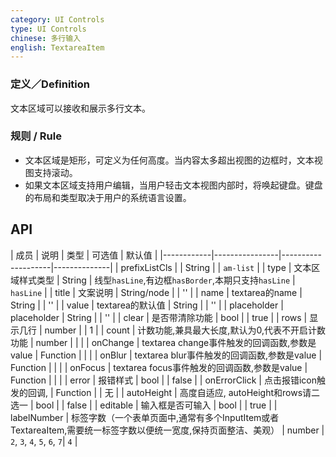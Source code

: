```yaml
---
category: UI Controls
type: UI Controls
chinese: 多行输入
english: TextareaItem
---
```



### 定义／Definition
文本区域可以接收和展示多行文本。

### 规则 / Rule
- 文本区域是矩形，可定义为任何高度。当内容太多超出视图的边框时，文本视图支持滚动。
- 如果文本区域支持用户编辑，当用户轻击文本视图内部时，将唤起键盘。键盘的布局和类型取决于用户的系统语言设置。


## API


| 成员        | 说明           | 类型     |     可选值        | 默认值       |
|------------|----------------|--------------------|--------------|
| prefixListCls    |         | String | |  `am-list`  |
| type    |  文本区域样式类型 | String | 线型`hasLine`,有边框`hasBorder`,本期只支持`hasLine` |  `hasLine`  |
| title    | 文案说明        | String/node |     | '' |
| name    | textarea的name        | String |  |  ''  |
| value    | textarea的默认值        | String |  |   ''  |
| placeholder      | placeholder        | String |  | ''  |
| clear      |   是否带清除功能      | bool |   | true  |
| rows      |   显示几行      | number |     | 1 |
| count      |  计数功能,兼具最大长度,默认为0,代表不开启计数功能      | number |  |   |
| onChange    | textarea change事件触发的回调函数,参数是value | Function |   |  |
| onBlur     | textarea blur事件触发的回调函数,参数是value | Function |    | |
| onFocus    | textarea focus事件触发的回调函数,参数是value | Function |   |  |
| error       | 报错样式        | bool | |  false  |
| onErrorClick       | 点击报错icon触发的回调,        | Function | |  无  |
| autoHeight       | 高度自适应, autoHeight和rows请二选一       | bool |  | false  |
| editable    | 输入框是否可输入        | bool | |  true  |
| labelNumber        | 标签字数（一个表单页面中,通常有多个InputItem或者TextareaItem,需要统一标签字数以便统一宽度,保持页面整洁、美观）        | number | `2`, `3`, `4`, `5`, `6`, `7`|  `4`  |
